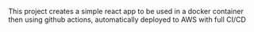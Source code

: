 This project creates a simple react app to be used in a docker container then using github actions, automatically deployed to AWS with full CI/CD
